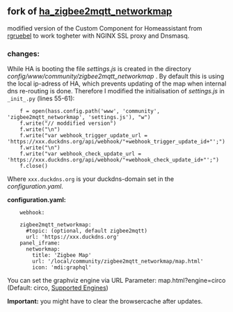 ## fork of [ha_zigbee2mqtt_networkmap](https://github.com/rgruebel/ha_zigbee2mqtt_networkmap)

modified version of the Custom Component for Homeassistant from [rgruebel](https://github.com/rgruebel) to work togheter with NGINX SSL proxy and Dnsmasq.

### **changes:**

While HA is booting the file _settings.js_ is created in the directory _config/www/community/zigbee2mqtt_networkmap_ .
By default this is using the local ip-adress of HA, which prevents updating of the map when internal dns re-routing is done. Therefore I modified the initialisation of _settings.js_ in ```_init_.py``` (lines 55-61):

        
        f = open(hass.config.path('www', 'community', 'zigbee2mqtt_networkmap', 'settings.js'), "w")
        f.write("// moddified version")
        f.write("\n")
        f.write("var webhook_trigger_update_url = 'https://xxx.duckdns.org/api/webhook/"+webhook_trigger_update_id+"';")
        f.write("\n")
        f.write("var webhook_check_update_url = 'https://xxx.duckdns.org/api/webhook/"+webhook_check_update_id+"';")
        f.close()

Where ```xxx.duckdns.org``` is your duckdns-domain set in the _configuration.yaml_.

**configuration.yaml:**


        webhook:
        
        zigbee2mqtt_networkmap:
          #topic: (optional, default zigbee2mqtt)
          url: 'https://xxx.duckdns.org'
        panel_iframe:
          networkmap:
            title: 'Zigbee Map'
            url: '/local/community/zigbee2mqtt_networkmap/map.html'
            icon: 'mdi:graphql'
    
  You can set the graphviz engine via URL Parameter: 
  map.html?engine=circo (Default: circo, [Supported Engines](https://github.com/mdaines/viz.js/wikiSupported-Graphviz-Features))  
    
**Important:** you might have to clear the browsercache after updates.

